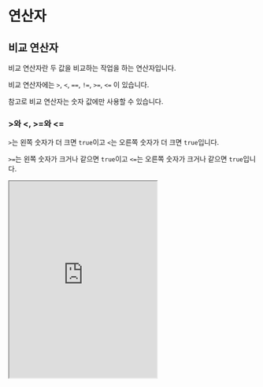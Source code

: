 # 연산자

## 비교 연산자

비교 연산자란 두 값을 비교하는 작업을 하는 연산자입니다.

비교 연산자에는 `>`, `<`, `==`, `!=`, `>=`, `<=` 이 있습니다.

참고로 비교 연산자는 숫자 값에만 사용할 수 있습니다.

### >와 <, >=와 <=

`>`는 왼쪽 숫자가 더 크면 `true`이고 `<`는 오른쪽 숫자가 더 크면 `true`입니다.

`>=`는 왼쪽 숫자가 크거나 같으면 `true`이고 `<=`는 오른쪽 숫자가 크거나 같으면 `true`입니다.

<iframe
  loading="lazy"
  title="Rust IDLE"
  src="https://play.rust-lang.org/?version=stable&mode=debug&edition=2021&code=fn%20main()%20%7B%0D%0A%20%20%20%20let%20val1%3A%20i32%20%3D%203%3B%0D%0A%20%20%20%20let%20val2%3A%20i32%20%3D%204%3B%0D%0A%20%20%20%20%0D%0A%20%20%20%20println!(%22%7B%7D%22%2C%20val1%20%3E%20val2)%3B%0D%0A%20%20%20%20println!(%22%7B%7D%22%2C%20val1%20%3C%20val2)%3B%0D%0A%20%20%20%20println!(%22%7B%7D%22%2C%20val1%20%3E%3D%20val2)%3B%0D%0A%20%20%20%20println!(%22%7B%7D%22%2C%20val1%20%3C%3D%20val2)%3B%0D%0A%7D"
  height="400"
/>

### ==와 !=

대부분 프로그래밍 언어에서 변수가 있어서 변수의 값을 지정할 때 `=`를 사용하기 때문에 값이 같은지 비교할 때는 `==`를 사용합니다.

값이 다른지 비교할 때는 `!=`를 사용합니다.

<iframe
  loading="lazy"
  title="Rust IDLE"
  src="https://play.rust-lang.org/?version=stable&mode=debug&edition=2021&code=fn%20main()%20%7B%0D%0A%20%20%20%20let%20val1%3A%20i32%20%3D%203%3B%0D%0A%20%20%20%20let%20val2%3A%20i32%20%3D%204%3B%0D%0A%20%20%20%20%0D%0A%20%20%20%20println!(%22%7B%7D%22%2C%20val1%20%3D%3D%20val2)%3B%0D%0A%20%20%20%20println!(%22%7B%7D%22%2C%20val1%20!%3D%20val2)%3B%0D%0A%7D"
  height="400"
/>

## 논리 연산자

### &&

`&&`는 어떤 두 불리언이 모두 `true`일 때만 `true`를 반환합니다.

그래서 `true && true`이면 값이 `true`이고 `false && true`와 `true && false`는 값이 `false`입니다.

<iframe
  loading="lazy"
  title="Rust IDLE"
  src="https://play.rust-lang.org/?version=stable&mode=debug&edition=2021&code=fn%20main()%20%7B%0D%0A%20%20%20%20let%20val1%3A%20i32%20%3D%2023%3B%0D%0A%20%20%20%20let%20val2%3A%20i32%20%3D%2024%3B%0D%0A%20%20%20%20%0D%0A%20%20%20%20println!(%22%7B%7D%22%2C%20val1%20%3C%20val2%20%26%26%20val1%20!%3D%20val2)%3B%0D%0A%20%20%20%20println!(%22%7B%7D%22%2C%20val1%20%3C%20val2%20%26%26%20val1%20%3D%3D%20val2)%3B%0D%0A%7D"
  height="400"
/>

### ||

`||`는 어떤 두 값이 하나라도 `true`일 때만 `true`를 반환합니다.

그래서 `true || true`이면 값이 `true`이고 `false || true`와 `true || false`도 값이 `true`입니다.

`false || false`일 때만 값이 `false`입니다.

<iframe
  loading="lazy"
  title="Rust IDLE"
  src="https://play.rust-lang.org/?version=stable&mode=debug&edition=2021&code=fn%20main()%20%7B%0D%0A%20%20%20%20let%20val1%3A%20i32%20%3D%2023%3B%0D%0A%20%20%20%20let%20val2%3A%20i32%20%3D%2024%3B%0D%0A%20%20%20%20%0D%0A%20%20%20%20println!(%22%7B%7D%22%2C%20val1%20%3C%20val2%20%7C%7C%20val1%20%3D%3D%20val2)%3B%0D%0A%20%20%20%20println!(%22%7B%7D%22%2C%20val1%20%3E%20val2%20%7C%7C%20val1%20%3D%3D%20val2)%3B%0D%0A%7D"
  height="400"
/>
